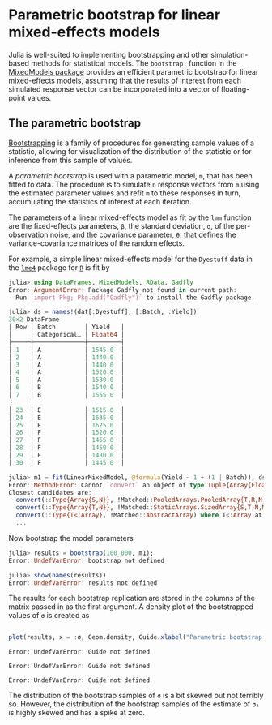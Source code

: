# Parametric bootstrap for linear mixed-effects models

Julia is well-suited to implementing bootstrapping and other simulation-based methods for statistical models.
The `bootstrap!` function in the [MixedModels package](https://github.com/dmbates/MixedModels.jl) provides
an efficient parametric bootstrap for linear mixed-effects models, assuming that the results of interest
from each simulated response vector can be incorporated into a vector of floating-point values.

## The parametric bootstrap

[Bootstrapping](https://en.wikipedia.org/wiki/Bootstrapping_(statistics)) is a family of procedures
for generating sample values of a statistic, allowing for visualization of the distribution of the
statistic or for inference from this sample of values.

A _parametric bootstrap_ is used with a parametric model, `m`, that has been fitted to data.
The procedure is to simulate `n` response vectors from `m` using the estimated parameter values
and refit `m` to these responses in turn, accumulating the statistics of interest at each iteration.

The parameters of a linear mixed-effects model as fit by the `lmm` function are the fixed-effects
parameters, `β`, the standard deviation, `σ`, of the per-observation noise, and the covariance
parameter, `θ`, that defines the variance-covariance matrices of the random effects.

For example, a simple linear mixed-effects model for the `Dyestuff` data in the [`lme4`](http://github.com/lme4/lme4)
package for [`R`](https://www.r-project.org) is fit by
````julia
julia> using DataFrames, MixedModels, RData, Gadfly
Error: ArgumentError: Package Gadfly not found in current path:
- Run `import Pkg; Pkg.add("Gadfly")` to install the Gadfly package.


````




````julia
julia> ds = names!(dat[:Dyestuff], [:Batch, :Yield])
30×2 DataFrame
│ Row │ Batch        │ Yield   │
│     │ Categorical… │ Float64 │
├─────┼──────────────┼─────────┤
│ 1   │ A            │ 1545.0  │
│ 2   │ A            │ 1440.0  │
│ 3   │ A            │ 1440.0  │
│ 4   │ A            │ 1520.0  │
│ 5   │ A            │ 1580.0  │
│ 6   │ B            │ 1540.0  │
│ 7   │ B            │ 1555.0  │
⋮
│ 23  │ E            │ 1515.0  │
│ 24  │ E            │ 1635.0  │
│ 25  │ E            │ 1625.0  │
│ 26  │ F            │ 1520.0  │
│ 27  │ F            │ 1455.0  │
│ 28  │ F            │ 1450.0  │
│ 29  │ F            │ 1480.0  │
│ 30  │ F            │ 1445.0  │

julia> m1 = fit(LinearMixedModel, @formula(Yield ~ 1 + (1 | Batch)), ds)
Error: MethodError: Cannot `convert` an object of type Tuple{Array{Float64,2},ReMat{Float64,1}} to an object of type Array{Float64,2}
Closest candidates are:
  convert(::Type{Array{S,N}}, !Matched::PooledArrays.PooledArray{T,R,N,RA} where RA) where {S, T, R, N} at /home/bates/.julia/packages/PooledArrays/ufJSl/src/PooledArrays.jl:288
  convert(::Type{Array{T,N}}, !Matched::StaticArrays.SizedArray{S,T,N,M} where M) where {T, S, N} at /home/bates/.julia/packages/StaticArrays/3KEjZ/src/SizedArray.jl:62
  convert(::Type{T<:Array}, !Matched::AbstractArray) where T<:Array at array.jl:474
  ...

````





Now bootstrap the model parameters
````julia
julia> results = bootstrap(100_000, m1);
Error: UndefVarError: bootstrap not defined

julia> show(names(results))
Error: UndefVarError: results not defined

````




The results for each bootstrap replication are stored in the columns of the matrix passed in as the first
argument.  A density plot of the bootstrapped values of `σ` is created as
````julia

plot(results, x = :σ, Geom.density, Guide.xlabel("Parametric bootstrap estimates of σ"))
````


````
Error: UndefVarError: Guide not defined
````



````
Error: UndefVarError: Guide not defined
````



````
Error: UndefVarError: Guide not defined
````





The distribution of the bootstrap samples of `σ` is a bit skewed but not terribly so.  However, the
distribution of the bootstrap samples of the estimate of `σ₁` is highly skewed and has a spike at
zero.
